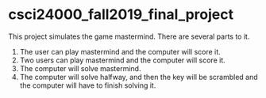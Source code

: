 # csci24000_fall2019_final_project
This project simulates the game mastermind. There are several parts to it.
1. The user can play mastermind and the computer will score it.
2. Two users can play mastermind and the computer will score it.
3. The computer will solve mastermind.
4. The computer will solve halfway, and then the key will be scrambled and the computer will have to finish solving it.
